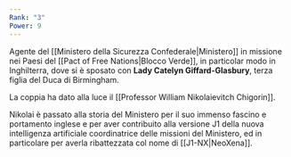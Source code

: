 ```yaml
---
Rank: "3"
Power: 9
---
```

Agente del [[Ministero della Sicurezza Confederale|Ministero]] in missione nei Paesi del [[Pact of Free Nations|Blocco Verde]], in particolar modo in Inghilterra, dove si è sposato con **Lady Catelyn Giffard-Glasbury**, terza figlia del Duca di Birmingham.

La coppia ha dato alla luce il [[Professor William Nikolaievitch Chigorin]].

Nikolai è passato alla storia del Ministero per il suo immenso fascino e portamento inglese e per aver contribuito alla versione J1 della nuova intelligenza artificiale coordinatrice delle missioni del Ministero, ed in particolare per averla ribattezzata col nome di [[J1-NX|NeoXena]].